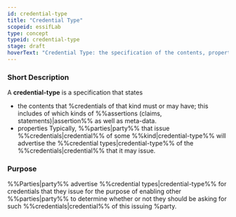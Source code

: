 ```yaml
---
id: credential-type
title: "Credential Type"
scopeid: essifLab
type: concept
typeid: credential-type
stage: draft
hoverText: "Credential Type: the specification of the contents, properties, constraints etc. that Credentials of this type must have/comply with."
---
```


### Short Description
A **credential-type** is a specification that states 
- the contents that %credentials of that kind must or may have; this includes of which kinds of %%assertions (claims, statements)|assertion%% as well as meta-data.
- properties Typically, %%parties|party%% that issue %%credentials|credential%% of some %%kind|credential-type%% will advertise the %%credential types|credential-type%% of the %%credentials|credential%% that it may issue. 

### Purpose
%%Parties|party%% advertise %%credential types|credential-type%% for credentials that they issue for the purpose of enabling other %%parties|party%% to determine whether or not they should be asking for such %%credentials|credential%% of this issuing %party.